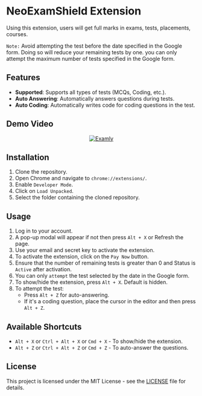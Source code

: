 # NeoExamShield Extension

Using this extension, users will get full marks in exams, tests, placements, courses.

`Note:` Avoid attempting the test before the date specified in the Google form. Doing so will reduce your remaining tests by one. you can only attempt the maximum number of tests specified in the Google form.

## Features

- **Supported**: Supports all types of tests (MCQs, Coding, etc.).
- **Auto Answering**: Automatically answers questions during tests.
- **Auto Coding**: Automatically writes code for coding questions in the test.

## Demo Video

<div align="center">
  <a href="https://www.youtube.com/watch?v=qC0li-N9YQw"><img src="https://i.ytimg.com/vi/qC0li-N9YQw/sddefault.jpg" alt="Examly"></a>
</div>

## Installation

1. Clone the repository.
2. Open Chrome and navigate to `chrome://extensions/`.
3. Enable `Developer Mode`.
4. Click on `Load Unpacked`.
5. Select the folder containing the cloned repository.

## Usage

1. Log in to your account.
2. A pop-up modal will appear if not then press `Alt + X` or Refresh the page.
3. Use your email and secret key to activate the extension.
4. To activate the extension, click on the `Pay Now` button.
5. Ensure that the number of remaining tests is greater than 0 and Status is `Active` after activation.
6. You can only `attempt` the test selected by the date in the Google form.
7. To show/hide the extension, press `Alt + X`. Default is hidden.
8. To attempt the test:
    - Press `Alt + Z` for auto-answering.
    - If it's a coding question, place the cursor in the editor and then press `Alt + Z`.

## Available Shortcuts

- `Alt + X` or `Ctrl + Alt + X` or `Cmd + X` - To show/hide the extension.
- `Alt + Z` or `Ctrl + Alt + Z` or `Cmd + Z` - To auto-answer the questions.

## License

This project is licensed under the MIT License - see the [LICENSE](https://github.com/sauravhathi/neopa/blob/master/LICENSE) file for details.
